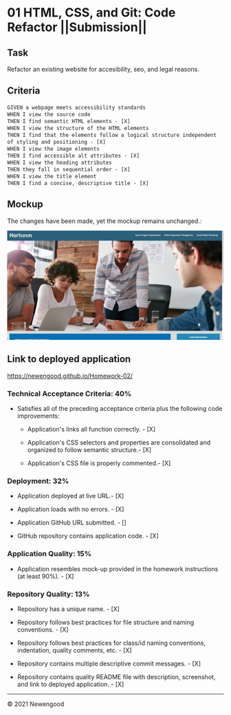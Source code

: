 # 01 HTML, CSS, and Git: Code Refactor ||Submission||

## Task

Refactor an existing website for accesibility, seo, and legal reasons. 

## Criteria

```
GIVEN a webpage meets accessibility standards 
WHEN I view the source code
THEN I find semantic HTML elements - [X]
WHEN I view the structure of the HTML elements
THEN I find that the elements follow a logical structure independent of styling and positioning - [X]
WHEN I view the image elements
THEN I find accessible alt attributes - [X]
WHEN I view the heading attributes
THEN they fall in sequential order - [X]
WHEN I view the title element
THEN I find a concise, descriptive title - [X]
```

## Mockup

The changes have been made, yet the mockup remains unchanged.:

![The Horiseon webpage mockup remains unchanged.](./docs/assets/images/mockup.png)

## Link to deployed application

https://newengood.github.io/Homework-02/

### Technical Acceptance Criteria: 40%

* Satisfies all of the preceding acceptance criteria plus the following code improvements:

  * Application's links all function correctly. - [X]

  * Application's CSS selectors and properties are consolidated and organized to follow semantic structure.- [X]

  * Application's CSS file is properly commented.- [X]

### Deployment: 32%

* Application deployed at live URL.- [X]

* Application loads with no errors. - [X]

* Application GitHub URL submitted. - []

* GitHub repository contains application code. - [X]

### Application Quality: 15%

* Application resembles mock-up provided in the homework instructions (at least 90%). - [X]

### Repository Quality: 13%

* Repository has a unique name. - [X]

* Repository follows best practices for file structure and naming conventions. - [X]

* Repository follows best practices for class/id naming conventions, indentation, quality comments, etc.  - [X]

* Repository contains multiple descriptive commit messages. - [X]

* Repository contains quality README file with description, screenshot, and link to deployed application. - [X]

---
© 2021 Newengood
